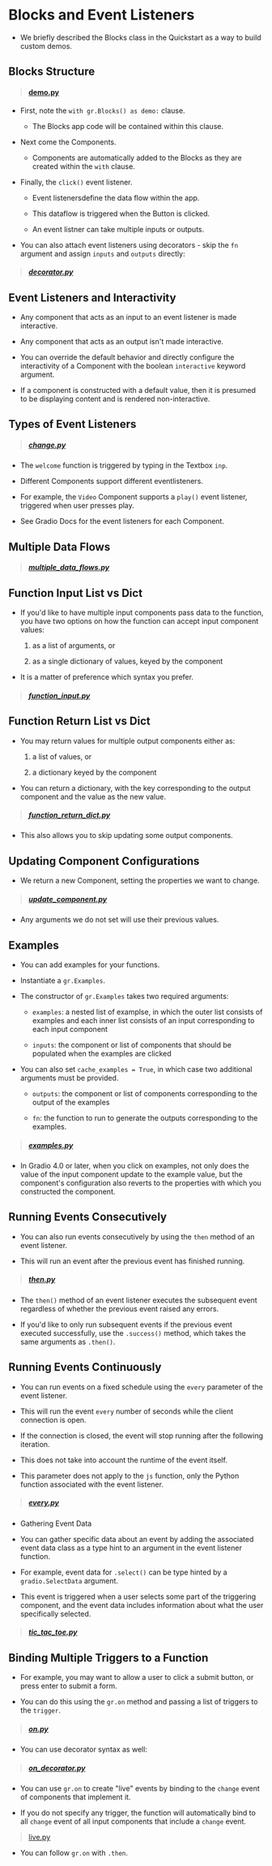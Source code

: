 # Blocks and Event Listeners

- We briefly described the Blocks class in the Quickstart as a way to build custom demos.

## Blocks Structure

> #### [demo.py](demo.py)

- First, note the `with gr.Blocks() as demo:` clause.

    - The Blocks app code will be contained within this clause.

- Next come the Components.

    - Components are automatically added to the Blocks as they are created within the `with` clause.

- Finally, the `click()` event listener.

    - Event listenersdefine the data flow within the app.

    - This dataflow is triggered when the Button is clicked.

    - An event listner can take multiple inputs or outputs.

- You can also attach event listeners using decorators - skip the `fn` argument and assign `inputs` and `outputs` directly:

> ##### [decorator.py](decorator.py)

## Event Listeners and Interactivity

- Any component that acts as an input to an event listener is made interactive.

- Any component that acts as an output isn't made interactive.

- You can override the default behavior and directly configure the interactivity of a Component with the boolean `interactive` keyword argument.

- If a component is constructed with a default value, then it is presumed to be displaying content and is rendered non-interactive. 

## Types of Event Listeners

> ##### [change.py](change.py)

- The `welcome` function is triggered by typing in the Textbox `inp`.

- Different Components support different eventlisteners.

- For example, the `Video` Component supports a `play()` event listener, triggered when user presses play.

- See Gradio Docs for the event listeners for each Component.

## Multiple Data Flows

> ##### [multiple_data_flows.py](multiple_data_flows.py)

## Function Input List vs Dict

- If you'd like to have multiple input components pass data to the function, you have two options on how the function can accept input component values:

    1. as a list of arguments, or

    2. as a single dictionary of values, keyed by the component

- It is a matter of preference which syntax you prefer.

> ##### [function_input.py](function_input.py)

## Function Return List vs Dict

- You may return values for multiple output components either as:

    1. a list of values, or

    2. a dictionary keyed by the component

- You can return a dictionary, with the key corresponding to the output component and the value as the new value.

> ##### [function_return_dict.py](function_return_dict.py)

- This also allows you to skip updating some output components.

## Updating Component Configurations

- We return a new Component, setting the properties we want to change.

> ##### [update_component.py](update_component.py)

- Any arguments we do not set will use their previous values.

## Examples

- You can add examples for your functions.

- Instantiate a `gr.Examples`.

- The constructor of `gr.Examples` takes two required arguments:

    - `examples`: a nested list of examplse, in which the outer list consists of examples and each inner list consists of an input corresponding to each input component

    - `inputs`: the component or list of components that should be populated when the examples are clicked

- You can also set `cache_examples = True`, in which case two additional arguments must be provided.

    - `outputs`: the component or list of components corresponding to the output of the examples

    - `fn`: the function to run to generate the outputs corresponding to the examples.

> ##### [examples.py](examples.py)

- In Gradio 4.0 or later, when you click on examples, not only does the value of the input component update to the example value, but the component's configuration also reverts to the properties with which you constructed the component.

## Running Events Consecutively

- You can also run events consecutively by using the `then` method of an event listener.

- This will run an event after the previous event has finished running.

> ##### [then.py](then.py)

- The `then()` method of an event listener executes the subsequent event regardless of whether the previous event raised any errors.

- If you'd like to only run subsequent events if the previous event executed successfully, use the `.success()` method, which takes the same arguments as `.then()`.

## Running Events Continuously

- You can run events on a fixed schedule using the `every` parameter of the event listener.

- This will run the event `every` number of seconds while the client connection is open.

- If the connection is closed, the event will stop running after the following iteration.

- This does not take into account the runtime of the event itself.

- This parameter does not apply to the `js` function, only the Python function associated with the event listener.

> ##### [every.py](every.py)

- Gathering Event Data

- You can gather specific data about an event by adding the associated event data class as a type hint to an argument in the event listener function.

- For example, event data for `.select()` can be type hinted by a `gradio.SelectData` argument.

- This event is triggered when a user selects some part of the triggering component, and the event data includes information about what the user specifically selected.

> ##### [tic_tac_toe.py](tic_tac_toe.py)

## Binding Multiple Triggers to a Function

- For example, you may want to allow a user to click a submit button, or press enter to submit a form.

- You can do this using the `gr.on` method and passing a list of triggers to the `trigger`.

> ##### [on.py](on.py)

- You can use decorator syntax as well:

> ##### [on_decorator.py](on_decorator.py)

- You can use `gr.on` to create "live" events by binding to the `change` event of components that implement it.

- If you do not specify any trigger, the function will automatically bind to all `change` event of all input components that include a `change` event.

> [live.py](live.py)

- You can follow `gr.on` with `.then`.
